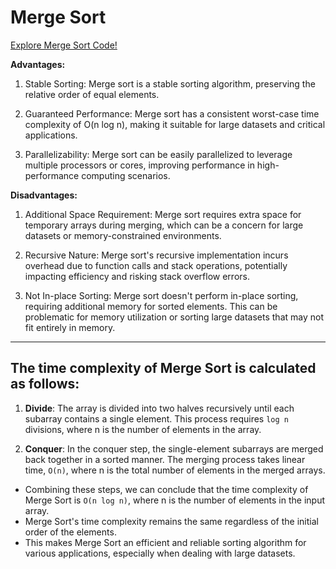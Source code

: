 # Merge Sort

[Explore Merge Sort Code!](mergeSort.cpp)

**Advantages:**

1. Stable Sorting: Merge sort is a stable sorting algorithm, preserving the relative order of equal elements.

2. Guaranteed Performance: Merge sort has a consistent worst-case time complexity of O(n log n), making it suitable for large datasets and critical applications.

3. Parallelizability: Merge sort can be easily parallelized to leverage multiple processors or cores, improving performance in high-performance computing scenarios.

**Disadvantages:**

1. Additional Space Requirement: Merge sort requires extra space for temporary arrays during merging, which can be a concern for large datasets or memory-constrained environments.

2. Recursive Nature: Merge sort's recursive implementation incurs overhead due to function calls and stack operations, potentially impacting efficiency and risking stack overflow errors.

3. Not In-place Sorting: Merge sort doesn't perform in-place sorting, requiring additional memory for sorted elements. This can be problematic for memory utilization or sorting large datasets that may not fit entirely in memory.

----

## The time complexity of Merge Sort is calculated as follows:

1. **Divide**: The array is divided into two halves recursively until each subarray contains a single element. This process requires `log n` divisions, where n is the number of elements in the array.

2. **Conquer**: In the conquer step, the single-element subarrays are merged back together in a sorted manner. The merging process takes linear time, `O(n)`, where n is the total number of elements in the merged arrays.

- Combining these steps, we can conclude that the time complexity of Merge Sort is `O(n log n)`, where n is the number of elements in the input array. 
- Merge Sort's time complexity remains the same regardless of the initial order of the elements. 
- This makes Merge Sort an efficient and reliable sorting algorithm for various applications, especially when dealing with large datasets.